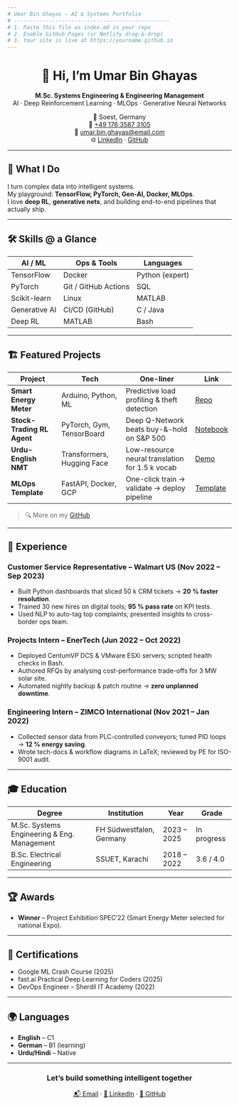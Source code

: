 ```yaml
---
# Umar Bin Ghayas – AI & Systems Portfolio
# -------------------------------------------------
# 1. Paste this file as index.md in your repo
# 2. Enable GitHub Pages (or Netlify drag-&-drop)
# 3. Your site is live at https://yourname.github.io
---
```


<div align="center">

# 👋 Hi, I’m Umar Bin Ghayas  
**M.Sc. Systems Engineering & Engineering Management**  
AI · Deep Reinforcement Learning · MLOps · Generative Neural Networks

📍 Soest, Germany  
📱 [+49 176 3587 3105](tel:+4917635873105)  
📧 [umar.bin.ghayas@email.com](mailto:umar.bin.ghayas@email.com)  
🌐 [LinkedIn](https://linkedin.com/in/umar-ghayas) · [GitHub](https://github.com/umarghayas)

</div>

---

## 🚀 What I Do
I turn complex data into intelligent systems.  
My playground: **TensorFlow, PyTorch, Gen-AI, Docker, MLOps**.  
I love **deep RL**, **generative nets**, and building end-to-end pipelines that actually ship.

---

## 🛠️ Skills @ a Glance

| AI / ML | Ops & Tools | Languages |
|---------|-------------|-----------|
| TensorFlow | Docker | Python (expert) |
| PyTorch | Git / GitHub Actions | SQL |
| Scikit-learn | Linux | MATLAB |
| Generative AI | CI/CD (GitHub) | C / Java |
| Deep RL | MATLAB | Bash |

---

## 🏗️ Featured Projects

| Project | Tech | One-liner | Link |
|---------|------|-----------|------|
| **Smart Energy Meter** | Arduino, Python, ML | Predictive load profiling & theft detection | [Repo](https://github.com/umarghayas/smart-meter) |
| **Stock-Trading RL Agent** | PyTorch, Gym, TensorBoard | Deep Q-Network beats buy-&-hold on S&P 500 | [Notebook](https://github.com/umarghayas/RL-Trader) |
| **Urdu-English NMT** | Transformers, Hugging Face | Low-resource neural translation for 1.5 k vocab | [Demo](https://huggingface.co/umarghayas/ur-en-nmt) |
| **MLOps Template** | FastAPI, Docker, GCP | One-click train → validate → deploy pipeline | [Template](https://github.com/umarghayas/mlops-template) |

> 🔍 More on my [GitHub](https://github.com/umarghayas)

---

## 💼 Experience

### Customer Service Representative – **Walmart US** (Nov 2022 – Sep 2023)
- Built Python dashboards that sliced 50 k CRM tickets → **20 % faster resolution**.  
- Trained 30 new hires on digital tools; **95 % pass rate** on KPI tests.  
- Used NLP to auto-tag top complaints; presented insights to cross-border ops team.

### Projects Intern – **EnerTech** (Jun 2022 – Oct 2022)
- Deployed CentumVP DCS & VMware ESXi servers; scripted health checks in Bash.  
- Authored RFQs by analysing cost-performance trade-offs for 3 MW solar site.  
- Automated nightly backup & patch routine → **zero unplanned downtime**.

### Engineering Intern – **ZIMCO International** (Nov 2021 – Jan 2022)
- Collected sensor data from PLC-controlled conveyors; tuned PID loops → **12 % energy saving**.  
- Wrote tech-docs & workflow diagrams in LaTeX; reviewed by PE for ISO-9001 audit.

---

## 🎓 Education

| Degree | Institution | Year | Grade |
|--------|-------------|------|-------|
| M.Sc. Systems Engineering & Eng. Management | FH Südwestfalen, Germany | 2023 – 2025 | In progress |
| B.Sc. Electrical Engineering | SSUET, Karachi | 2018 – 2022 | 3.6 / 4.0 |

---

## 🏆 Awards
- **Winner** – Project Exhibition SPEC’22 (Smart Energy Meter selected for national Expo).

---

## 📜 Certifications
- Google ML Crash Course (2025)  
- fast.ai Practical Deep Learning for Coders (2025)  
- DevOps Engineer – Sherdil IT Academy (2022)

---

## 🌍 Languages
- **English** – C1  
- **German** – B1 (learning)  
- **Urdu/Hindi** – Native

---

<div align="center">

### Let’s build something intelligent together  
[📬 Email](mailto:umar.bin.ghayas@email.com) · [💼 LinkedIn](https://linkedin.com/in/umar-ghayas) · [🐙 GitHub](https://github.com/umarghayas)

</div>